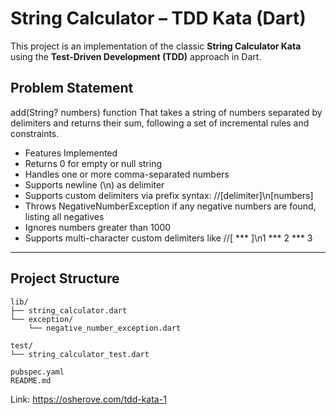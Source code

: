 # String Calculator – TDD Kata (Dart)

This project is an implementation of the classic **String Calculator Kata** using the **Test-Driven Development (TDD)** approach in Dart.

## Problem Statement

add(String? numbers) function That takes a string of numbers separated by delimiters and returns their sum, following a set of incremental rules and constraints.

- Features Implemented
- Returns 0 for empty or null string
- Handles one or more comma-separated numbers
- Supports newline (\n) as delimiter
- Supports custom delimiters via prefix syntax: //[delimiter]\n[numbers]
- Throws NegativeNumberException if any negative numbers are found, listing all negatives
- Ignores numbers greater than 1000
- Supports multi-character custom delimiters like //[ *** ]\n1 *** 2 *** 3

---

## Project Structure

```text
lib/
├── string_calculator.dart    
└── exception/
    └── negative_number_exception.dart   

test/
└── string_calculator_test.dart      

pubspec.yaml                          
README.md                        
```

Link: https://osherove.com/tdd-kata-1
